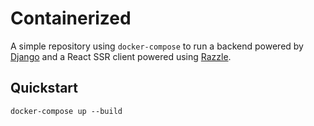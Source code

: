 # Containerized

A simple repository using `docker-compose` to run a backend powered by [Django](https://www.djangoproject.com/) and a React SSR client powered using [Razzle](https://github.com/jaredpalmer/razzle).

## Quickstart

```
docker-compose up --build
```
